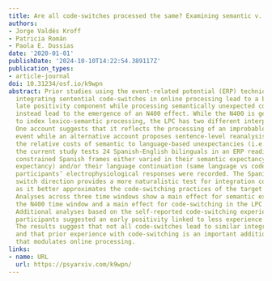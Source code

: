 ```yaml
---
title: Are all code-switches processed the same? Examining semantic v. language unexpectancy
authors:
- Jorge Valdés Kroff
- Patricia Román
- Paola E. Dussias
date: '2020-01-01'
publishDate: '2024-10-10T14:22:54.389117Z'
publication_types:
- article-journal
doi: 10.31234/osf.io/k9wpn
abstract: Prior studies using the event-related potential (ERP) technique show that
  integrating sentential code-switches in online processing lead to a broadly distributed
  late positivity component while processing semantically unexpected continuations
  instead lead to the emergence of an N400 effect. While the N400 is generally assumed
  to index lexico-semantic processing, the LPC has two different interpretations.
  One account suggests that it reflects the processing of an improbable or unexpected
  event while an alternative account proposes sentence-level reanalysis. To investigate
  the relative costs of semantic to language-based unexpectancies (i.e., code-switches),
  the current study tests 24 Spanish-English bilinguals in an ERP reading study. Semantically
  constrained Spanish frames either varied in their semantic expectancy (high vs low
  expectancy) and/or their language continuation (same language vs code-switch) while
  participants’ electrophysiological responses were recorded. The Spanish-to-English
  switch direction provides a more naturalistic test for integration costs to code-switching
  as it better approximates the code-switching practices of the target population.
  Analyses across three time windows show a main effect for semantic expectancy in
  the N400 time window and a main effect for code-switching in the LPC time window.
  Additional analyses based on the self-reported code-switching experience of the
  participants suggested an early positivity linked to less experience with code-switching.
  The results suggest that not all code-switches lead to similar integration costs
  and that prior experience with code-switching is an important additional factor
  that modulates online processing.
links:
- name: URL
  url: https://psyarxiv.com/k9wpn/
---
```

